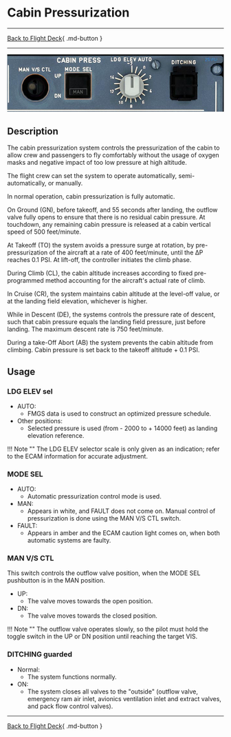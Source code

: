 # Cabin Pressurization

---

[Back to Flight Deck](../index.md){ .md-button }

---

![Cabin Presurization Panel](../../../assets/a32nx-briefing/overhead-panel/Cabin-Press-Panel.jpg "Cabin Presurization Panel")

## Description


The cabin pressurization system controls the pressurization of the cabin to allow crew and passengers to fly comfortably without the usage of oxygen masks and negative impact of too low pressure at high altitude.

The flight crew can set the system to operate automatically, semi-automatically, or manually.

In normal operation, cabin pressurization is fully automatic.

On Ground (GN), before takeoff, and 55 seconds after landing, the outflow valve fully opens to ensure that there is no residual cabin pressure. At touchdown, any remaining cabin pressure is released at a cabin vertical speed of 500 feet/minute.

At Takeoff (TO) the system avoids a pressure surge at rotation, by pre-pressurization of the aircraft at a rate of 400 feet/minute, until the &#916;P reaches 0.1 PSI. At lift-off, the controller initiates the climb phase.

During Climb (CL), the cabin altitude increases according to fixed pre-programmed method accounting for the aircraft's actual rate of climb.

In Cruise (CR), the system maintains cabin altitude at the level-off value, or at the landing field elevation, whichever is higher.

While in Descent (DE), the systems controls the pressure rate of descent, such that cabin pressure equals the landing field pressure, just before landing. The maximum descent rate is 750 feet/minute.

During a take-Off Abort (AB) the system prevents the cabin altitude from climbing. Cabin pressure is set back to the takeoff altitude + 0.1 PSI.

## Usage

###  LDG ELEV sel

- AUTO:
    - FMGS data is used to construct an optimized pressure schedule.
- Other positions:
    - Selected pressure is used (from - 2000 to + 14000 feet) as landing elevation reference.

!!! Note ""
    The LDG ELEV selector scale is only given as an indication; refer to the ECAM information for accurate adjustment.

### MODE SEL

- AUTO:
    - Automatic pressurization control mode is used.
- MAN:
    - Appears in white, and FAULT does not come on. Manual control of pressurization is done using the MAN V/S CTL switch.
- FAULT:
    - Appears in amber and the ECAM caution light comes on, when both automatic systems are faulty.

### MAN V/S CTL

This switch controls the outflow valve position, when the MODE SEL pushbutton is in the MAN position.

- UP:
    - The valve moves towards the open position.
- DN:
    - The valve moves towards the closed position.

!!! Note ""
    The outflow valve operates slowly, so the pilot must hold the toggle switch in the UP or DN position until reaching the target VIS.

### DITCHING guarded

- Normal:
    - The system functions normally.
- ON:
    - The system closes all valves to the "outside" (outflow valve, emergency ram air inlet, avionics ventilation inlet and extract valves, and pack flow control valves).

---

[Back to Flight Deck](../index.md){ .md-button }

